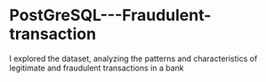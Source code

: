 # PostGreSQL---Fraudulent-transaction
I explored the dataset, analyzing the patterns and characteristics of legitimate and fraudulent transactions in a bank
